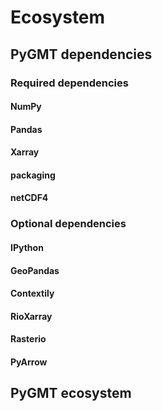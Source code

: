# Ecosystem

## PyGMT dependencies

### Required dependencies

#### NumPy

#### Pandas

#### Xarray

#### packaging

#### netCDF4

### Optional dependencies

#### IPython

#### GeoPandas

#### Contextily

#### RioXarray

#### Rasterio

#### PyArrow

## PyGMT ecosystem
